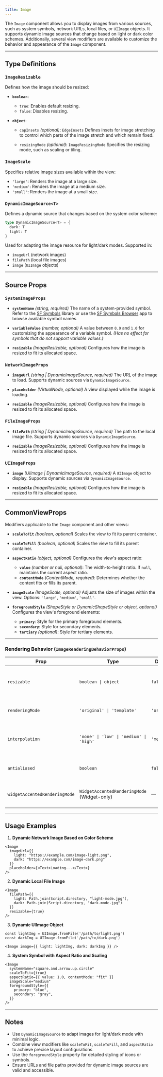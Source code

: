 ```yaml
---
title: Image
---
```

The `Image` component allows you to display images from various sources, such as system symbols, network URLs, local files, or `UIImage` objects. It supports dynamic image sources that change based on light or dark color schemes. Additionally, several view modifiers are available to customize the behavior and appearance of the `Image` component.

---

## **Type Definitions**

### `ImageResizable`

Defines how the image should be resized:

* **`boolean`**:

  * `true`: Enables default resizing.
  * `false`: Disables resizing.

* **`object`**:

  * `capInsets` *(optional)*: `EdgeInsets`
    Defines insets for image stretching to control which parts of the image stretch and which remain fixed.

  * `resizingMode` *(optional)*: `ImageResizingMode`
    Specifies the resizing mode, such as scaling or tiling.

### `ImageScale`

Specifies relative image sizes available within the view:

* `'large'`: Renders the image at a large size.
* `'medium'`: Renders the image at a medium size.
* `'small'`: Renders the image at a small size.

### `DynamicImageSource<T>`

Defines a dynamic source that changes based on the system color scheme:

```ts
type DynamicImageSource<T> = {
  dark: T
  light: T
}
```

Used for adapting the image resource for light/dark modes. Supported in:

* `imageUrl` (network images)
* `filePath` (local file images)
* `image` (`UIImage` objects)

---

## **Source Props**

### `SystemImageProps`

* **`systemName`** *(string, required)*
  The name of a system-provided symbol.
  Refer to the [SF Symbols](https://developer.apple.com/design/resources/#sf-symbols) library or use the [SF Symbols Browser](https://apps.apple.com/cn/app/sf-symbols-reference/id1491161336?l=en-GB) app to browse available symbol names.

* **`variableValue`** *(number, optional)*
  A value between `0.0` and `1.0` for customizing the appearance of a variable symbol.
  *(Has no effect for symbols that do not support variable values.)*

* **`resizable`** *(ImageResizable, optional)*
  Configures how the image is resized to fit its allocated space.

### `NetworkImageProps`

* **`imageUrl`** *(string | DynamicImageSource<string>, required)*
  The URL of the image to load. Supports dynamic sources via `DynamicImageSource`.

* **`placeholder`** *(VirtualNode, optional)*
  A view displayed while the image is loading.

* **`resizable`** *(ImageResizable, optional)*
  Configures how the image is resized to fit its allocated space.

### `FileImageProps`

* **`filePath`** *(string | DynamicImageSource<string>, required)*
  The path to the local image file. Supports dynamic sources via `DynamicImageSource`.

* **`resizable`** *(ImageResizable, optional)*
  Configures how the image is resized to fit its allocated space.

### `UIImageProps`

* **`image`** *(UIImage | DynamicImageSource<UIImage>, required)*
  A `UIImage` object to display. Supports dynamic sources via `DynamicImageSource`.

* **`resizable`** *(ImageResizable, optional)*
  Configures how the image is resized to fit its allocated space.

---

## **CommonViewProps**

Modifiers applicable to the `Image` component and other views:

* **`scaleToFit`** *(boolean, optional)*
  Scales the view to fit its parent container.

* **`scaleToFill`** *(boolean, optional)*
  Scales the view to fill its parent container.

* **`aspectRatio`** *(object, optional)*
  Configures the view's aspect ratio:

  * **`value`** *(number or null, optional)*: The width-to-height ratio. If `null`, maintains the current aspect ratio.
  * **`contentMode`** *(ContentMode, required)*: Determines whether the content fits or fills its parent.

* **`imageScale`** *(ImageScale, optional)*
  Adjusts the size of images within the view. Options: `'large'`, `'medium'`, `'small'`.

* **`foregroundStyle`** *(ShapeStyle or DynamicShapeStyle or object, optional)*
  Configures the view's foreground elements:

  * **`primary`**: Style for the primary foreground elements.
  * **`secondary`**: Style for secondary elements.
  * **`tertiary`** *(optional)*: Style for tertiary elements.

---

### Rendering Behavior (`ImageRenderingBehaviorProps`)

| Prop                          | Type                                        | Default      | Description                                                     |
| ----------------------------- | ------------------------------------------- | ------------ | --------------------------------------------------------------- |
| `resizable`                   | `boolean \| object`                         | `false`      | Controls whether the image resizes to fit its frame (see below) |
| `renderingMode`               | `'original' \| 'template'`                  | `'original'` | Use `"template"` to allow tinting via `foregroundColor`         |
| `interpolation`               | `'none' \| 'low' \| 'medium' \| 'high'`     | `'medium'`   | Sets interpolation quality when scaling the image               |
| `antialiased`                 | `boolean`                                   | `false`      | Whether the image should use anti-aliasing                      |
| `widgetAccentedRenderingMode` | `WidgetAccentedRenderingMode` (Widget-only) | —            | Defines how the image renders in Widget accented mode           |

---

## **Usage Examples**

1. **Dynamic Network Image Based on Color Scheme**

```tsx
<Image
  imageUrl={{
    light: "https://example.com/image-light.png",
    dark: "https://example.com/image-dark.png"
  }}
  placeholder={<Text>Loading...</Text>}
/>
```

2. **Dynamic Local File Image**

```tsx
<Image
  filePath={{
    light: Path.join(Script.directory, "light-mode.jpg"),
    dark: Path.join(Script.directory, "dark-mode.jpg")
  }}
  resizable={true}
/>
```

3. **Dynamic UIImage Object**

```tsx
const lightImg = UIImage.fromFile('/path/to/light.png')
const darkImg = UIImage.fromFile('/path/to/dark.png')

<Image image={{ light: lightImg, dark: darkImg }} />
```

4. **System Symbol with Aspect Ratio and Scaling**

```tsx
<Image
  systemName="square.and.arrow.up.circle"
  scaleToFit={true}
  aspectRatio={{ value: 1.0, contentMode: "fit" }}
  imageScale="medium"
  foregroundStyle={{
    primary: "blue",
    secondary: "gray",
  }}
/>
```

---

## Notes

* Use `DynamicImageSource` to adapt images for light/dark mode with minimal logic.
* Combine view modifiers like `scaleToFit`, `scaleToFill`, and `aspectRatio` to achieve precise layout configurations.
* Use the `foregroundStyle` property for detailed styling of icons or symbols.
* Ensure URLs and file paths provided for dynamic image sources are valid and accessible.